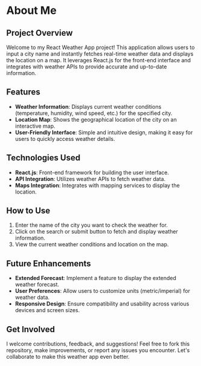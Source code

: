# About Me

## Project Overview

Welcome to my React Weather App project! This application allows users to input a city name and instantly fetches real-time weather data and displays the location on a map. It leverages React.js for the front-end interface and integrates with weather APIs to provide accurate and up-to-date information.

## Features

- **Weather Information**: Displays current weather conditions (temperature, humidity, wind speed, etc.) for the specified city.
- **Location Map**: Shows the geographical location of the city on an interactive map.
- **User-Friendly Interface**: Simple and intuitive design, making it easy for users to quickly access weather details.

## Technologies Used

- **React.js**: Front-end framework for building the user interface.
- **API Integration**: Utilizes weather APIs to fetch weather data.
- **Maps Integration**: Integrates with mapping services to display the location.

## How to Use

1. Enter the name of the city you want to check the weather for.
2. Click on the search or submit button to fetch and display weather information.
3. View the current weather conditions and location on the map.

## Future Enhancements

- **Extended Forecast**: Implement a feature to display the extended weather forecast.
- **User Preferences**: Allow users to customize units (metric/imperial) for weather data.
- **Responsive Design**: Ensure compatibility and usability across various devices and screen sizes.

## Get Involved

I welcome contributions, feedback, and suggestions! Feel free to fork this repository, make improvements, or report any issues you encounter. Let's collaborate to make this weather app even better.
